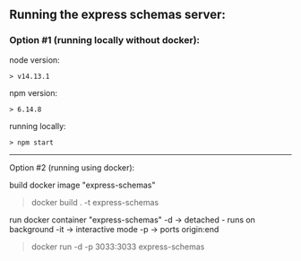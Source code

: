 ## Running the express schemas server:

### Option #1 (running locally without docker):
node version:
```
> v14.13.1
```
npm version:
```
> 6.14.8
```
running locally:
```
> npm start
```

---
Option #2 (running using docker):

build docker image "express-schemas"
> docker build . -t express-schemas

run docker container "express-schemas"
-d -> detached - runs on background
-it -> interactive mode
-p -> ports origin:end
> docker run -d -p 3033:3033 express-schemas